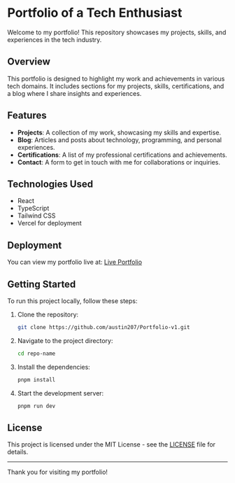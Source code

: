 # Portfolio of a Tech Enthusiast

Welcome to my portfolio! This repository showcases my projects, skills, and experiences in the tech industry.

## Overview

This portfolio is designed to highlight my work and achievements in various tech domains. It includes sections for my projects, skills, certifications, and a blog where I share insights and experiences.

## Features

- **Projects**: A collection of my work, showcasing my skills and expertise.
- **Blog**: Articles and posts about technology, programming, and personal experiences.
- **Certifications**: A list of my professional certifications and achievements.
- **Contact**: A form to get in touch with me for collaborations or inquiries.

## Technologies Used

- React
- TypeScript
- Tailwind CSS
- Vercel for deployment

## Deployment

You can view my portfolio live at: [Live Portfolio](https://vercel.com/austinantony06-gmailcoms-projects/v0-tech-enthusiast-portfolio)

## Getting Started

To run this project locally, follow these steps:

1. Clone the repository:
   ```bash
   git clone https://github.com/austin207/Portfolio-v1.git
   ```
2. Navigate to the project directory:
   ```bash
   cd repo-name
   ```
3. Install the dependencies:
   ```bash
   pnpm install
   ```
4. Start the development server:
   ```bash
   pnpm run dev
   ```

## License

This project is licensed under the MIT License - see the [LICENSE](LICENSE) file for details.

---

Thank you for visiting my portfolio!
